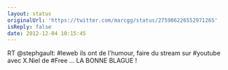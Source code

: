 ```yaml
---
layout: status
originalUrl: 'https://twitter.com/marcgg/status/275906226552971265'
isReply: false
date: 2012-12-04 10:15:45
---
```


RT @stephgault: #leweb ils ont de l'humour, faire du stream sur #youtube avec X.Niel de #Free ... LA BONNE BLAGUE !
